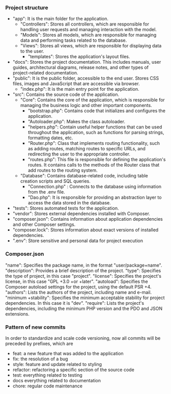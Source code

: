 ### Project structure

+ "app": It is the main folder for the application.
    + "Controllers": Stores all controllers, which are responsible for handling user requests and managing interaction with the model.
    + "Models": Stores all models, which are responsible for managing data and performing tasks related to the database.
    + "Views": Stores all views, which are responsible for displaying data to the user.
        + "templates": Stores the application's layout files.
+ "docs": Stores the project documentation. This includes manuals, user guides, architectural diagrams, release notes, and other types of project-related documentation.
+ "public": It is the public folder, accessible to the end user. Stores CSS files, images and JavaScript that are accessible via browser.
    + "index.php": It is the main entry point for the application.
+ "src": Contains the source code of the application.
    + "Core": Contains the core of the application, which is responsible for managing the business logic and other important components.
        + "bootstrap.php": Contains code that initializes and configures the application.
        + "Autoloader.php": Makes the class autoloader.
        + "helpers.php": Contain useful helper functions that can be used throughout the application, such as functions for parsing strings, formatting dates, etc.
        + "Router.php": Class that implements routing functionality, such as adding routes, matching routes to specific URLs, and redirecting the user to the appropriate controller.
        + "routes.php": This file is responsible for defining the application's routes. It contains calls to the methods of the Router class that add routes to the routing system.
    + "Database": Contains database-related code, including table creation scripts and SQL queries.
        + "Connection.php" : Connects to the database using information from the .env file.
        + "Dao.php": It is responsible for providing an abstraction layer to access the data stored in the database.
+ "tests": Stores automated tests for the application.
+ "vendor": Stores external dependencies installed with Composer.
+ "composer.json": Contains information about application dependencies and other Composer settings.
+ "composer.lock": Stores information about exact versions of installed dependencies.
+ ".env": Store sensitive and personal data for project execution



### Composer.json
"name": Specifies the package name, in the format "user/package+name".
"description": Provides a brief description of the project.
"type": Specifies the type of project, in this case "project".
"license": Specifies the project's license, in this case "GPL +3.0 +or +later".
"autoload": Specifies the Composer autoload settings for the project, using the default PSR +4.
"authors": Lists the authors of the project, including name and e-mail.
"minimum +stability": Specifies the minimum acceptable stability for project dependencies. In this case it is "dev".
"require": Lists the project's dependencies, including the minimum PHP version and the PDO and JSON extensions.


### Pattern of new commits
In order to standardize and scale code versioning, now all commits will be preceded by prefixes, which are

+ feat: a new feature that was added to the application
+ fix: the resolution of a bug
+ style: feature and update related to styling 
+ refactor: refactoring a specific section of the source code
+ test: everything related to testing
+ docs everything related to documentation
+ chore: regular code maintenance

